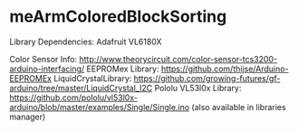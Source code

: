 
# meArmColoredBlockSorting

Library Dependencies:
Adafruit VL6180X

Color Sensor Info: http://www.theorycircuit.com/color-sensor-tcs3200-arduino-interfacing/
EEPROMex Library: https://github.com/thijse/Arduino-EEPROMEx
LiquidCrystalLibrary: https://github.com/growing-futures/gf-arduino/tree/master/LiquidCrystal_I2C
Pololu VL53l0x Library: https://github.com/pololu/vl53l0x-arduino/blob/master/examples/Single/Single.ino (also available in libraries manager)
